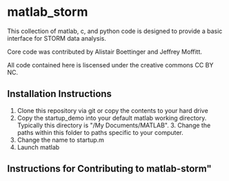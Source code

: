 # matlab_storm #
This collection of matlab, c, and python code is designed to provide a basic interface for STORM data analysis.

Core code was contributed by Alistair Boettinger and Jeffrey Moffitt.  

All code contained here is liscensed under the creative commons CC BY NC.

## Installation Instructions ##
1. Clone this repository via git or copy the contents to your hard drive
2. Copy the startup_demo into your default matlab working directory. Typically this directory is "/My Documents/MATLAB". 3. Change the paths within this folder to paths specific to your computer.
4. Change the name to startup.m
5. Launch matlab


## Instructions for Contributing to matlab-storm"